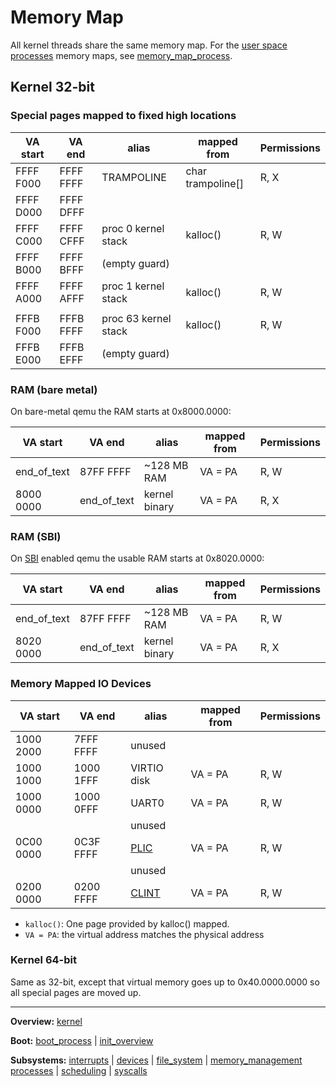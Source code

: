 # Memory Map

All kernel threads share the same memory map.
For the [user space](../../userspace/userspace.md) [processes](../processes/processes.md) memory maps, see [memory_map_process](memory_map_process.md).


## Kernel 32-bit


### Special pages mapped to fixed high locations

| VA start  | VA end    | alias                | mapped from       | Permissions |
| --------- | --------- | -------------------- | ----------------- | ----------- |
| FFFF F000 | FFFF FFFF | TRAMPOLINE           | char trampoline[] | R, X        |
| FFFF D000 | FFFF DFFF |                      |                   |             |
| FFFF C000 | FFFF CFFF | proc 0 kernel stack  | kalloc()          | R, W        |
| FFFF B000 | FFFF BFFF | (empty guard)        |                   |             |
| FFFF A000 | FFFF AFFF | proc 1 kernel stack  | kalloc()          | R, W        |
|           |           |                      |                   |             |
| FFFB F000 | FFFB FFFF | proc 63 kernel stack | kalloc()          | R, W        |
| FFFB E000 | FFFB EFFF | (empty guard)        |                   |             |

### RAM (bare metal)

On bare-metal qemu the RAM starts at 0x8000.0000:

| VA start    | VA end      | alias         | mapped from | Permissions |
| ----------- | ----------- | ------------- | ----------- | ----------- |
| end_of_text | 87FF FFFF   | ~128 MB RAM   | VA = PA     | R, W        |
| 8000 0000   | end_of_text | kernel binary | VA = PA     | R, X        |

### RAM (SBI)

On [SBI](../../riscv/SBI.md) enabled qemu the usable RAM starts at 0x8020.0000:

| VA start    | VA end      | alias         | mapped from | Permissions |
| ----------- | ----------- | ------------- | ----------- | ----------- |
| end_of_text | 87FF FFFF   | ~128 MB RAM   | VA = PA     | R, W        |
| 8020 0000   | end_of_text | kernel binary | VA = PA     | R, X        |

### Memory Mapped IO Devices

| VA start  | VA end    | alias                      | mapped from | Permissions |
| --------- | --------- | -------------------------- | ----------- | ----------- |
| 1000 2000 | 7FFF FFFF | unused                     |             |             |
| 1000 1000 | 1000 1FFF | VIRTIO disk                | VA = PA     | R, W        |
| 1000 0000 | 1000 0FFF | UART0                      | VA = PA     | R, W        |
|           |           | unused                     |             |             |
| 0C00 0000 | 0C3F FFFF | [PLIC](../../riscv/PLIC.md)   | VA = PA     | R, W        |
|           |           | unused                     |             |             |
| 0200 0000 | 0200 FFFF | [CLINT](../../riscv/CLINT.md) | VA = PA     | R, W        |


- `kalloc()`: One page provided by kalloc() mapped.
- `VA = PA`: the virtual address matches the physical address


### Kernel 64-bit

Same as 32-bit, except that virtual memory goes up to 0x40.0000.0000 so all special pages are moved up.


---
**Overview:** [kernel](../kernel.md)

**Boot:** [boot_process](../overview/boot_process.md) | [init_overview](../overview/init_overview.md)

**Subsystems:** [interrupts](interrupts.md) | [devices](../devices/devices.md) | [file_system](../file_system/file_system.md) | [memory_management](memory_management.md)
[processes](../processes/processes.md) | [scheduling](../processes/scheduling.md) | [syscalls](../syscalls/syscalls.md)
